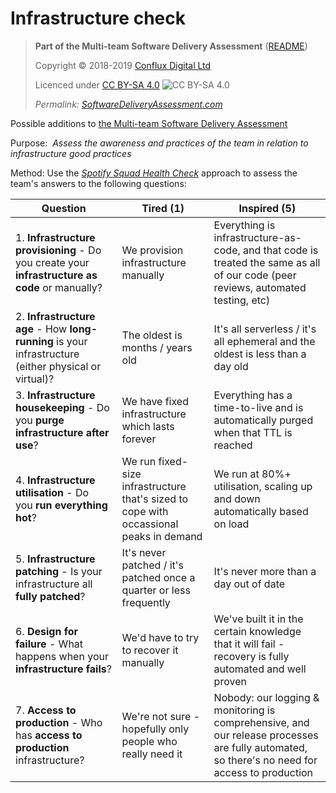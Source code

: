 # Infrastructure check

> **Part of the Multi-team Software Delivery Assessment** ([README](README.md))
>
> Copyright © 2018-2019 [Conflux Digital Ltd](https://confluxdigital.net/)
>
> Licenced under [CC BY-SA 4.0](https://creativecommons.org/licenses/by-sa/4.0/) ![CC BY-SA 4.0](https://licensebuttons.net/l/by-sa/3.0/88x31.png)
>
> _Permalink: [SoftwareDeliveryAssessment.com](http://SoftwareDeliveryAssessment.com/)_

Possible additions to [the Multi-team Software Delivery Assessment](https://github.com/ConfluxDigital/software-delivery-assessment)

Purpose:  *Assess the awareness and practices of the team in relation to infrastructure good practices*

Method: Use the [*Spotify Squad Health Check*](https://labs.spotify.com/2014/09/16/squad-health-check-model/) approach to assess the team's answers to the following questions:

| **Question**                                                                                                                                 | **Tired (1)**                                                        | **Inspired (5)**                                             |
| ------------------------------------------------------------------------------------------------------ | --------------------------------------------------------------------------------------- | -------------------------------------------------------------------------------------------------------------------------------------------------- |
| 1\. **Infrastructure provisioning** - Do you create your **infrastructure as code** or manually?       | We provision infrastructure manually                                                  | Everything is infrastructure-as-code, and that code is treated the same as all of our code (peer reviews, automated testing, etc)      |
| 2\. **Infrastructure age** - How **long-running** is your infrastructure (either physical or virtual)? | The oldest is months / years old                                                        | It's all serverless / it's all ephemeral and the oldest is less than a day old                |
| 3\. **Infrastructure housekeeping** - Do you **purge infrastructure after use**?                       | We have fixed infrastructure which lasts forever                                        | Everything has a time-to-live and is automatically purged when that TTL is reached                                     |
| 4\. **Infrastructure utilisation** - Do you **run everything hot**?                                    | We run fixed-size infrastructure that's sized to cope with occassional peaks in demand  | We run at 80%+ utilisation, scaling up and down automatically based on load                                |
| 5\. **Infrastructure patching** - Is your infrastructure all **fully patched**?                        | It's never patched / it's patched once a quarter or less frequently                     | It's never more than a day out of date                                       |
| 6\. **Design for failure** - What happens when your **infrastructure fails**?                          | We'd have to try to recover it manually                                                 | We've built it in the certain knowledge that it will fail - recovery is fully automated and well proven    |
| 7\. **Access to production** - Who has **access to production** infrastructure?                        | We're not sure - hopefully only people who really need it                               | Nobody: our logging & monitoring is comprehensive, and our release processes are fully automated, so there's no need for access to production |

